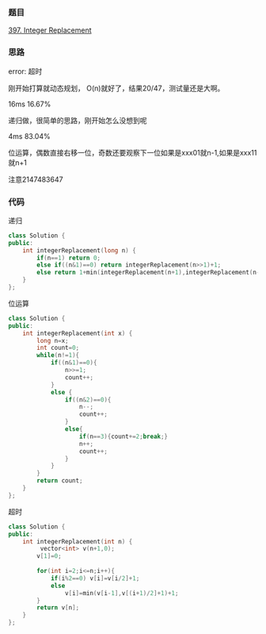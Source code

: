 ### 题目
[397. Integer Replacement](https://leetcode-cn.com/problems/integer-replacement/submissions/)
### 思路
error: 超时

刚开始打算就动态规划， O(n)就好了，结果20/47，测试量还是大啊。

16ms 16.67%

递归做，很简单的思路，刚开始怎么没想到呢

4ms 83.04%

位运算，偶数直接右移一位，奇数还要观察下一位如果是xxx01就n-1,如果是xxx11就n+1

注意2147483647


### 代码
递归
```c++
class Solution {
public:
    int integerReplacement(long n) {
        if(n==1) return 0;
        else if((n&1)==0) return integerReplacement(n>>1)+1;
        else return 1+min(integerReplacement(n+1),integerReplacement(n-1));
    }
};
```
位运算
```c++
class Solution {
public:
    int integerReplacement(int x) {
        long n=x;
        int count=0;
        while(n!=1){
            if((n&1)==0){
                n>>=1;
                count++;
            }
            else {
                if((n&2)==0){
                    n--;
                    count++;
                }
                else{
                    if(n==3){count+=2;break;}
                    n++;
                    count++;
                }
            }
        }
        return count;
    }
};
```
超时
```c++
class Solution {
public:
    int integerReplacement(int n) {
         vector<int> v(n+1,0);
        v[1]=0;
        
        for(int i=2;i<=n;i++){
            if(i%2==0) v[i]=v[i/2]+1;
            else
                v[i]=min(v[i-1],v[(i+1)/2]+1)+1;
        }
        return v[n];
    }
};
```
